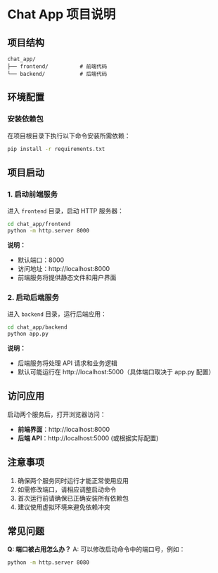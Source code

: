 # Chat App 项目说明

## 项目结构
```
chat_app/
├── frontend/          # 前端代码
└── backend/           # 后端代码
```

## 环境配置

### 安装依赖包
在项目根目录下执行以下命令安装所需依赖：

```bash
pip install -r requirements.txt
```

## 项目启动

### 1. 启动前端服务
进入 `frontend` 目录，启动 HTTP 服务器：

```bash
cd chat_app/frontend
python -m http.server 8000
```

**说明：**
- 默认端口：8000
- 访问地址：http://localhost:8000
- 前端服务将提供静态文件和用户界面

### 2. 启动后端服务
进入 `backend` 目录，运行后端应用：

```bash
cd chat_app/backend
python app.py
```

**说明：**
- 后端服务将处理 API 请求和业务逻辑
- 默认可能运行在 http://localhost:5000（具体端口取决于 app.py 配置）

## 访问应用

启动两个服务后，打开浏览器访问：
- **前端界面**：http://localhost:8000
- **后端 API**：http://localhost:5000 (或根据实际配置)

## 注意事项

1. 确保两个服务同时运行才能正常使用应用
2. 如需修改端口，请相应调整启动命令
3. 首次运行前请确保已正确安装所有依赖包
4. 建议使用虚拟环境来避免依赖冲突

## 常见问题

**Q: 端口被占用怎么办？**
A: 可以修改启动命令中的端口号，例如：
```bash
python -m http.server 8080
```
